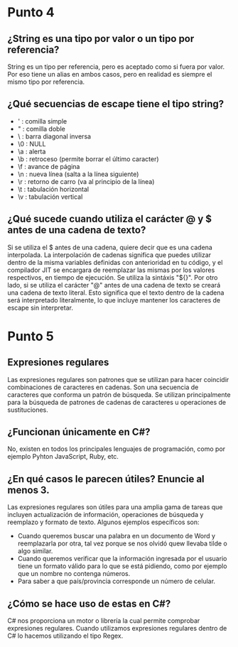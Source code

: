 # Punto 4

## ¿String es una tipo por valor o un tipo por referencia?
String es un tipo per referencia, pero es aceptado como si fuera por valor. Por eso tiene un alias en ambos casos, pero en realidad es siempre el mismo tipo por referencia.


## ¿Qué secuencias de escape tiene el tipo string?
- \' : comilla simple
- \" : comilla doble
- \ : barra diagonal inversa
- \0 : NULL
- \a : alerta
- \b : retroceso (permite borrar el último caracter)
- \f : avance de página
- \n : nueva línea (salta a la línea siguiente)
- \r : retorno de carro (va al principio de la línea)
- \t : tabulación horizontal
- \v : tabulación vertical


## ¿Qué sucede cuando utiliza el carácter @ y $ antes de una cadena de texto?
Si se utiliza el $ antes de una cadena, quiere decir que es una cadena interpolada. La interpolación de cadenas significa que puedes utilizar dentro de la misma variables definidas con anterioridad en tu código, y el compilador JIT se encargara de reemplazar las mismas por los valores respectivos, en tiempo de ejecución. Se utiliza la sintáxis "${}".
Por otro lado, si se utiliza el carácter "@" antes de una cadena de texto se creará una cadena de texto literal. Esto significa que el texto dentro de la cadena será interpretado literalmente, lo que incluye mantener los caracteres de escape sin interpretar.

# Punto 5
## Expresiones regulares
Las expresiones regulares son patrones que se utilizan para hacer coincidir combinaciones de caracteres en cadenas. Son una secuencia de caracteres que conforma un patrón de búsqueda. Se utilizan principalmente para la búsqueda de patrones de cadenas de caracteres u operaciones de sustituciones.

## ¿Funcionan únicamente en C#?
No, existen en todos los principales lenguajes de programación, como por ejemplo Pyhton JavaScript, Ruby, etc.

## ¿En qué casos le parecen útiles? Enuncie al menos 3.
Las expresiones regulares son útiles para una amplia gama de tareas que incluyen actualización de información, operaciones de búsqueda y reemplazo y formato de texto. Algunos ejemplos específicos son:
- Cuando queremos buscar una palabra en un documento de Word y reemplazarla por otra, tal vez porque se nos olvidó quew llevaba tilde o algo similar.
- Cuando queremos verificar que la información ingresada por el usuario tiene un formato válido para lo que se está pidiendo, como por ejemplo que un nombre no contenga números.
- Para saber a que país/provincia corresponde un número de celular.

## ¿Cómo se hace uso de estas en C#?
C# nos proporciona un motor o librería la cual permite comprobar expresiones regulares. Cuando utilizamos expresiones regulares dentro de C# lo hacemos utilizando el tipo Regex.
